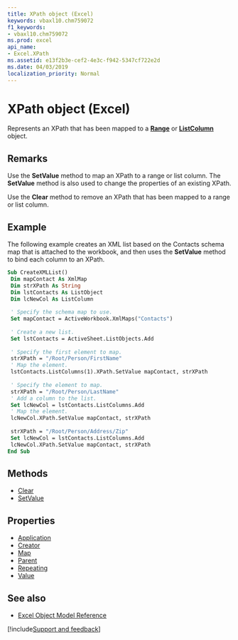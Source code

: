 ```yaml
---
title: XPath object (Excel)
keywords: vbaxl10.chm759072
f1_keywords:
- vbaxl10.chm759072
ms.prod: excel
api_name:
- Excel.XPath
ms.assetid: e13f2b3e-cef2-4e3c-f942-5347cf722e2d
ms.date: 04/03/2019
localization_priority: Normal
---
```



# XPath object (Excel)

Represents an XPath that has been mapped to a **[Range](Excel.Range(object).md)** or **[ListColumn](Excel.ListColumn.md)** object.


## Remarks

Use the **SetValue** method to map an XPath to a range or list column. The **SetValue** method is also used to change the properties of an existing XPath.

Use the **Clear** method to remove an XPath that has been mapped to a range or list column.

## Example

The following example creates an XML list based on the Contacts schema map that is attached to the workbook, and then uses the **SetValue** method to bind each column to an XPath.

```vb
Sub CreateXMLList() 
 Dim mapContact As XmlMap 
 Dim strXPath As String 
 Dim lstContacts As ListObject 
 Dim lcNewCol As ListColumn 
 
 ' Specify the schema map to use. 
 Set mapContact = ActiveWorkbook.XmlMaps("Contacts") 
 
 ' Create a new list. 
 Set lstContacts = ActiveSheet.ListObjects.Add 
 
 ' Specify the first element to map. 
 strXPath = "/Root/Person/FirstName" 
 ' Map the element. 
 lstContacts.ListColumns(1).XPath.SetValue mapContact, strXPath 
 
 ' Specify the element to map. 
 strXPath = "/Root/Person/LastName" 
 ' Add a column to the list. 
 Set lcNewCol = lstContacts.ListColumns.Add 
 ' Map the element. 
 lcNewCol.XPath.SetValue mapContact, strXPath 
 
 strXPath = "/Root/Person/Address/Zip" 
 Set lcNewCol = lstContacts.ListColumns.Add 
 lcNewCol.XPath.SetValue mapContact, strXPath 
End Sub
```

## Methods

- [Clear](Excel.XPath.Clear.md)
- [SetValue](Excel.XPath.SetValue.md)

## Properties

- [Application](Excel.XPath.Application.md)
- [Creator](Excel.XPath.Creator.md)
- [Map](Excel.XPath.Map.md)
- [Parent](Excel.XPath.Parent.md)
- [Repeating](Excel.XPath.Repeating.md)
- [Value](Excel.XPath.Value.md)

## See also

- [Excel Object Model Reference](overview/Excel/object-model.md)

[!include[Support and feedback](~/includes/feedback-boilerplate.md)]
